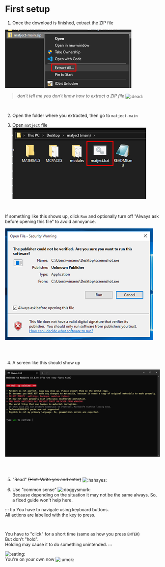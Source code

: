# First setup

1. Once the download is finished, extract the ZIP file  

![alt text](image-4.png)
> *don't tell me you don't know how to extract a ZIP file* <img style="display: inline; vertical-align: middle;" width="24px" alt=":dead:" src="/stolen_emojis/dead.png" title="stolen from YSS discord server">

<br>

2. Open the folder where you extracted, then go to `matject-main`

3. Open `matject` file  
![alt text](image-16.png)

<br>

If something like this shows up, click `Run` and optionally turn off "Always ask before opening this file" to avoid annoyance.  

![alt text](image-34.png)

<br><br>

4. A screen like this should show up  

![alt text](image-17.png)

<br><br>

5. "Read" ~~(Hint: Write yes and enter)~~ <img style="display: inline; vertical-align: middle;" width="28px" alt=":hahayes:" src="/stolen_emojis/hahayes.png" title="stolen from YSS discord server">

6. Use "common sense" <img style="display: inline; vertical-align: text-bottom;" width="24px" alt=":doggysmurk:" src="/stolen_emojis/doggysmurk.png" title="stolen from YSS discord server">  
Because depending on the situation it may not be the same always. So, a fixed guide won't help here.

::: tip
You have to navigate using keyboard buttons.  
All actions are labelled with the key to press.  

&nbsp;

You have to "click" for a short time (same as how you press `ENTER`)  
But don't "hold".  
Holding may cause it to do something unintended.
:::

![:eating:](/eating.gif)  
You're on your own now <img style="display: inline; vertical-align: middle;" width="24px" alt=":umok:" src="/stolen_emojis/umok.png" title="stolen from YSS discord server">